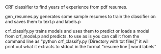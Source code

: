 CRF classifier to find years of experience from pdf resumes.

gen_resumes.py generates some sample resumes to train the classifier on and saves them to text.p and labels.p

crf_classify.py trains models and uses them to predict or loads a model from crf_model.p and predicts.
to use as is you can call it from the command line as "python crf_classify.py [Directory with txt files]"
it will print out what it extracts to stdout in the format "resume line | word labels"